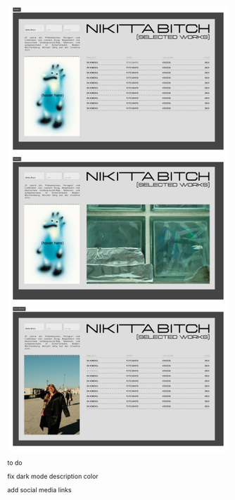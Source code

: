 ![image alt](https://github.com/tiedej2000/nPortfolio/blob/20faae4be030b6b8b258599d960b552d78d960e6/design/Section%201.png)
![image alt](https://github.com/tiedej2000/nPortfolio/blob/20faae4be030b6b8b258599d960b552d78d960e6/design/Section%202.png)
![image alt](https://github.com/tiedej2000/nPortfolio/blob/20faae4be030b6b8b258599d960b552d78d960e6/design/Hover%20Selection.png)


to do 

fix dark mode description color

add social media links